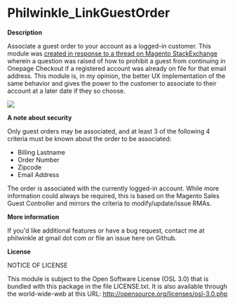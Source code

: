 Philwinkle_LinkGuestOrder
=====

**Description**

Associate a guest order to your account as a logged-in customer. This module was <a href="http://magento.stackexchange.com/questions/6772/if-email-exists-force-customer-to-login-before-ordering">created in response to a thread on Magento StackExchange</a> wherein a question was raised of how to prohibit a guest from continuing in Onepage Checkout if a registered account was already on file for that email address.  This module is, in my opinion, the better UX implementation of the same behavior and gives the power to the customer to associate to their account at a later date if they so choose.

<img src="http://i.imgur.com/PuYFKhb.png"/>

**A note about security**

Only guest orders may be associated, and at least 3 of the following 4 criteria must be known about the order to be associated:

- Billing Lastname
- Order Number
- Zipcode
- Email Address

The order is associated with the currently logged-in account. While more information could always be required, this is based on the Magento Sales Guest Controller and mirrors the criteria to modify/update/issue RMAs.  


**More information**

If you'd like additional features or have a bug request, contact me at philwinkle at gmail dot com or file an issue here on Github.


**License**

NOTICE OF LICENSE

This module is subject to the Open Software License (OSL 3.0)
that is bundled with this package in the file LICENSE.txt.
It is also available through the world-wide-web at this URL:
http://opensource.org/licenses/osl-3.0.php
